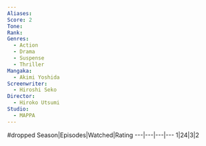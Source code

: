 ```yaml
---
Aliases:
Score: 2
Tone: 
Rank:
Genres:
  - Action
  - Drama
  - Suspense
  - Thriller
Mangaka:
  - Akimi Yoshida
Screenwriter:
  - Hiroshi Seko
Director:
  - Hiroko Utsumi
Studio:
  - MAPPA
---
```

#dropped
Season|Episodes|Watched|Rating
---|---|---|---
1|24|3|2